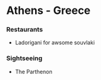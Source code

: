 # Athens - Greece

### Restaurants
- Ladorigani for awsome souvlaki 

### Sightseeing 
- The Parthenon
